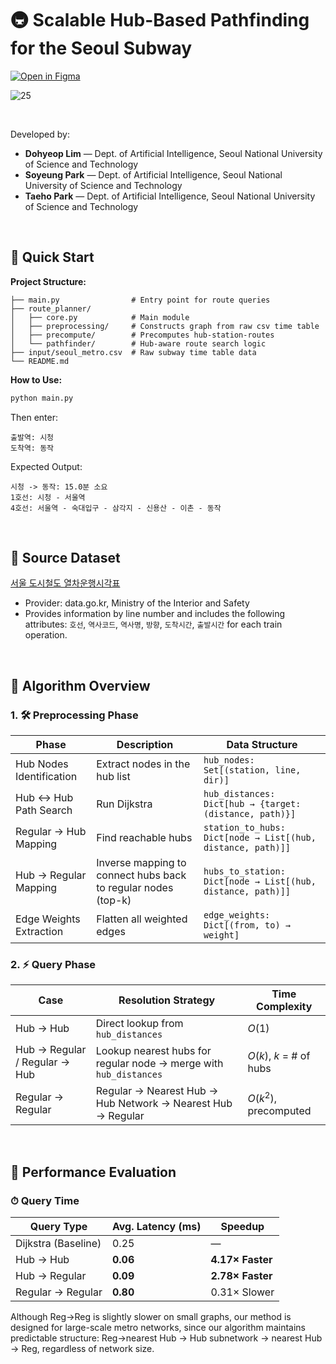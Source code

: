 # 🚇 Scalable Hub-Based Pathfinding for the Seoul Subway

[![Open in Figma](https://img.shields.io/badge/Open%20in-Figma%20Slides-orange?logo=figma&logoColor=white)](https://www.figma.com/deck/5x6KgCPvpCXWInCwpLzRn1/DSA-Spring-2025-Project?node-id=176-2161&viewport=-5791%2C-804%2C0.67&t=ff2kGBWPOc37QWnp-1&scaling=min-zoom&content-scaling=fixed&page-id=0%3A1)

![25](https://github.com/user-attachments/assets/21016e95-9a99-4d86-947b-e9f7e8170802)

<br/>

Developed by:

- **Dohyeop Lim** — Dept. of Artificial Intelligence, Seoul National University of Science and Technology
- **Soyeung Park** — Dept. of Artificial Intelligence, Seoul National University of Science and Technology
- **Taeho Park** — Dept. of Artificial Intelligence, Seoul National University of Science and Technology

<br/>

## 🚀 Quick Start

**Project Structure:**
```plaintext
├── main.py                # Entry point for route queries
├── route_planner/
│   ├── core.py            # Main module
│   ├── preprocessing/     # Constructs graph from raw csv time table
│   ├── precompute/        # Precomputes hub-station-routes
│   └── pathfinder/        # Hub-aware route search logic
├── input/seoul_metro.csv  # Raw subway time table data
└── README.md
```

**How to Use:**
```bash
python main.py
```

Then enter:
```plaintext
출발역: 시청
도착역: 동작
```

Expected Output:
```plaintext
시청 -> 동작: 15.0분 소요
1호선: 시청 - 서울역
4호선: 서울역 - 숙대입구 - 삼각지 - 신용산 - 이촌 - 동작
```

<br/>

## 📂 Source Dataset

[서울 도시철도 열차운행시각표](https://www.data.go.kr/data/15098251/fileData.do)
  - Provider: data.go.kr, Ministry of the Interior and Safety
  - Provides information by line number and includes the following attributes: `호선`, `역사코드`, `역사명`, `방향`, `도착시간`, `출발시간` for each train operation.

<br/>

## 🧠 Algorithm Overview

### 1. 🛠 Preprocessing Phase

| Phase                     | Description                                                        | Data Structure                            |
|--------------------------|--------------------------------------------------------------------|-------------------------------------------|
| Hub Nodes Identification | Extract nodes in the hub list                    | `hub_nodes: Set[(station, line, dir)]`    |
| Hub ↔ Hub Path Search    | Run Dijkstra                           | `hub_distances: Dict[hub → {target: (distance, path)}]` |
| Regular → Hub Mapping    | Find reachable hubs                        | `station_to_hubs: Dict[node → List[(hub, distance, path)]]` |
| Hub → Regular Mapping    | Inverse mapping to connect hubs back to regular nodes (top-k)           | `hubs_to_station: Dict[node → List[(hub, distance, path)]]` |
| Edge Weights Extraction  | Flatten all weighted edges                         | `edge_weights: Dict[(from, to) → weight]` |

### 2. ⚡ Query Phase

| Case                                     | Resolution Strategy                                                                          | Time Complexity |
|-----------------------------------------------------------------|----------------------------------------------------------------------------------------------|------------------|
| Hub → Hub                    | Direct lookup from `hub_distances`                                                          | $O(1)$             |
| Hub → Regular / Regular → Hub       | Lookup nearest hubs for regular node → merge with `hub_distances`                       | $O(k)$, $k$ = # of hubs |
| Regular → Regular                  | Regular → Nearest Hub → Hub Network → Nearest Hub → Regular                                 | $O(k^2)$, precomputed |


<br/>

## 🧪 Performance Evaluation

### ⏱ Query Time
| Query Type         | Avg. Latency (ms) | Speedup |
|--------------------|--------------|-----------------------|
| Dijkstra (Baseline)| 0.25         | —                     |
| Hub → Hub          | **0.06**     | **4.17× Faster**      |
| Hub → Regular      | **0.09**     | **2.78× Faster**      |
| Regular → Regular  | **0.80**     | 0.31× Slower      |

Although Reg→Reg is slightly slower on small graphs, our method is designed for large-scale metro networks, since our algorithm maintains predictable structure: Reg→nearest Hub → Hub subnetwork → nearest Hub → Reg, regardless of network size.
